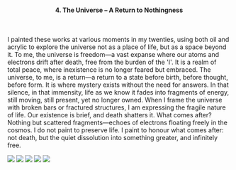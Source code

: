 <center><h4>4. The Universe – A Return to Nothingness</h4></center>

<br/>

I painted these works at various moments in my twenties, using both oil and acrylic to explore the universe not as a place of life, but as a space beyond it. To me, the universe is freedom—a vast expanse where our atoms and electrons drift after death, free from the burden of the 'I'. It is a realm of total peace, where inexistence is no longer feared but embraced.
The universe, to me, is a return—a return to a state before birth, before thought, before form. It is where mystery exists without the need for answers. In that silence, in that immensity, life as we know it fades into fragments of energy, still moving, still present, yet no longer owned.
When I frame the universe with broken bars or fractured structures, I am expressing the fragile nature of life. Our existence is brief, and death shatters it. What comes after? Nothing but scattered fragments—echoes of electrons floating freely in the cosmos. I do not paint to preserve life. I paint to honour what comes after: not death, but the quiet dissolution into something greater, and infinitely free.

![](42.jpg)
![](43.jpg)
![](44.jpg)
![](45.jpg)
![](46.jpg)
<p></p>


